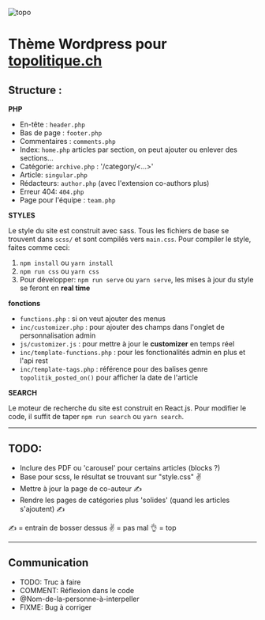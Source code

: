 ![topo](screenshot.png)

Thème Wordpress pour [topolitique.ch](http://topolitique.ch)
=====


## Structure :

**PHP**

-   En-tête : `header.php`
-   Bas de page : `footer.php`
-   Commentaires : `comments.php`
-   Index: `home.php` articles par section, on peut ajouter ou
    enlever des sections...
-   Catégorie:  `archive.php` : '/category/\<...>'
-   Article: `singular.php`
-   Rédacteurs: `author.php` (avec l'extension co-authors plus)
-   Erreur 404: `404.php`
-   Page pour l'équipe : `team.php`

**STYLES**

Le style du site est construit avec sass. Tous les fichiers de base se trouvent dans `scss/` et sont compilés vers `main.css`. Pour compiler le style, faites comme ceci:

1) `npm install` ou `yarn install`
2) `npm run css` ou `yarn css`
3) Pour développer: `npm run serve` ou `yarn serve`, les mises à jour du style se feront en __real time__ 


**fonctions**

-   `functions.php` : si on veut ajouter des menus
-   `inc/customizer.php` : pour ajouter des champs dans l'onglet de
    personnalisation admin
-   `js/customizer.js` : pour mettre à jour le **customizer** en temps
    réel
-   `inc/template-functions.php` : pour les fonctionalités admin en plus
    et l'api rest
-   `inc/template-tags.php` : référence pour des balises genre
    `topolitik_posted_on()` pour afficher la date de l'article

**SEARCH**

Le moteur de recherche du site est construit en React.js. Pour modifier le code, il suffit de taper `npm run search` ou `yarn search`.

-------

## TODO:

-   Inclure des PDF ou 'carousel' pour certains articles (blocks ?)
-   Base pour scss, le résultat se trouvant sur "style.css" ✌️
-   Mettre à jour la page de co-auteur ✍️
-   Rendre les pages de catégories plus 'solides' (quand les articles s'ajoutent) ✍️


✍️ = entrain de bosser dessus
✌️ = pas mal
👌 = top

-------
## Communication

- TODO: Truc à faire
- COMMENT: Réflexion dans le code
- @Nom-de-la-personne-à-interpeller
- FIXME: Bug à corriger

